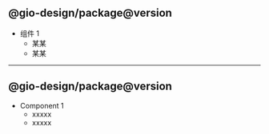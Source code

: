 ## @gio-design/package@version

- 组件 1
  - 某某
  - 某某

---

## @gio-design/package@version

- Component 1
  - xxxxx
  - xxxxx
